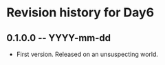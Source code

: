 # Revision history for Day6

## 0.1.0.0  -- YYYY-mm-dd

* First version. Released on an unsuspecting world.
